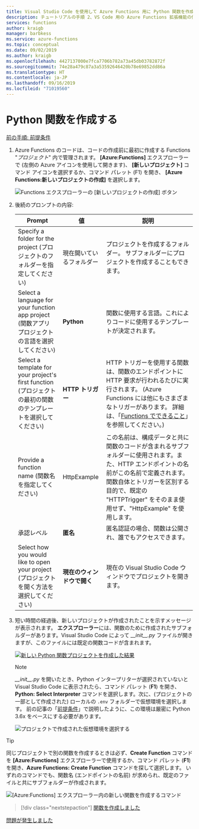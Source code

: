 ```yaml
---
title: Visual Studio Code を使用して Azure Functions 用に Python 関数を作成する
description: チュートリアルの手順 2、VS Code 用の Azure Functions 拡張機能の使用方法を紹介する。
services: functions
author: kraigb
manager: barbkess
ms.service: azure-functions
ms.topic: conceptual
ms.date: 09/02/2019
ms.author: kraigb
ms.openlocfilehash: 4427137000e7fca7706b782a73a45db03782872f
ms.sourcegitcommit: 74e28a479c87a3a53592646420b78e69852dd86a
ms.translationtype: HT
ms.contentlocale: ja-JP
ms.lasthandoff: 09/16/2019
ms.locfileid: "71019560"
---
```

# <a name="create-the-python-function"></a>Python 関数を作成する

[前の手順: 前提条件](tutorial-vs-code-serverless-python-01.md)

1. Azure Functions のコードは、コードの作成前に最初に作成する Functions "_プロジェクト_" 内で管理されます。 **[Azure:Functions]** エクスプローラーで (左側の Azure アイコンを使用して開きます)、 **[新しいプロジェクト]** コマンド アイコンを選択するか、コマンド パレット (F1) を開き、 **[Azure Functions:新しいプロジェクトの作成]** を選択します。

    ![Functions エクスプローラーの [新しいプロジェクトの作成] ボタン](media/tutorial-vs-code-serverless-python/project-create-new.png)

1. 後続のプロンプトの内容:

    | Prompt | 値 | 説明 |
    | --- | --- | --- |
    | Specify a folder for the project (プロジェクトのフォルダーを指定してください) | 現在開いているフォルダー | プロジェクトを作成するフォルダー。 サブフォルダーにプロジェクトを作成することもできます。 |
    | Select a language for your function app project (関数アプリ プロジェクトの言語を選択してください) | **Python** | 関数に使用する言語。これによりコードに使用するテンプレートが決定されます。 |
    | Select a template for your project's first function (プロジェクトの最初の関数のテンプレートを選択してください) | **HTTP トリガー** | HTTP トリガーを使用する関数は、関数のエンドポイントに HTTP 要求が行われるたびに実行されます。 (Azure Functions には他にもさまざまなトリガーがあります。 詳細は、「[Functions でできること](/azure/azure-functions/functions-overview.md#what-can-i-do-with-functions)」を参照してください。) |
    | Provide a function name (関数名を指定してください) | HttpExample | この名前は、構成データと共に関数のコードが含まれるサブフォルダーに使用されます。また、HTTP エンドポイントの名前がこの名前で定義されます。 関数自体とトリガーを区別する目的で、既定の "HTTPTrigger" をそのまま使用せず、"HttpExample" を使用します。 |
    | 承認レベル | **匿名** | 匿名認証の場合、関数は公開され、誰でもアクセスできます。 |
    | Select how you would like to open your project (プロジェクトを開く方法を選択してください) | **現在のウィンドウで開く** | 現在の Visual Studio Code ウィンドウでプロジェクトを開きます。 |

1. 短い時間の経過後、新しいプロジェクトが作成されたことを示すメッセージが表示されます。 **エクスプローラー**には、関数のために作成されたサブフォルダーがあります。Visual Studio Code によって *\_\_init\_\_.py* ファイルが開きますが、このファイルには既定の関数コードが含まれます。

    [![新しい Python 関数プロジェクトを作成した結果](media/tutorial-vs-code-serverless-python/project-create-results.png)](media/tutorial-vs-code-serverless-python/project-create-results.png)

    > [!NOTE]
    > *\_\_init\_\_.py* を開いたとき、Python インタープリターが選択されていないと Visual Studio Code に表示されたら、コマンド パレット (**F1**) を開き、**Python: Select Interpreter** コマンドを選択します。次に、(プロジェクトの一部として作成された) ローカルの `.env` フォルダーで仮想環境を選択します。 前の記事の「[前提条件](tutorial-vs-code-serverless-python-01.md#prerequisites)」で説明したように、この環境は厳密に Python 3.6x をベースにする必要があります。
    >
    > ![プロジェクトで作成された仮想環境を選択する](media/tutorial-vs-code-serverless-python/select-venv-interpreter.png)

> [!TIP]
> 同じプロジェクトで別の関数を作成するときは必ず、**Create Function** コマンドを **[Azure:Functions]** エクスプローラーで使用するか、コマンド パレット (**F1**) を開き、**Azure Functions: Create Function** コマンドを探して選択します。 いずれのコマンドでも、関数名 (エンドポイントの名前) が求められ、既定のファイルと共にサブフォルダーが作成されます。
>
> ![[Azure:Functions] エクスプローラー内の新しい関数を作成するコマンド](media/tutorial-vs-code-serverless-python/function-create-new.png)

> [!div class="nextstepaction"]
> [関数を作成しました](tutorial-vs-code-serverless-python-03.md)

[問題が発生しました](https://www.research.net/r/PWZWZ52?tutorial=vscode-functions-python&step=02-create-function)
